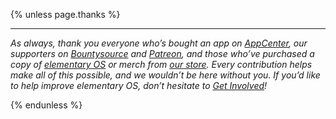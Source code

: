 {% unless page.thanks %}


---

_As always, thank you everyone who’s bought an app on [AppCenter], our supporters on [Bountysource] and [Patreon], and those who’ve purchased a copy of [elementary OS] or merch from [our store]. Every contribution helps make all of this possible, and we wouldn’t be here without you. If you’d like to help improve elementary OS, don’t hesitate to [Get Involved]!_

[AppCenter]: https://appcenter.elementary.io
[Bountysource]: https://salt.bountysource.com/teams/elementary
[Patreon]: https://www.patreon.com/elementary
[elementary OS]: https://elementary.io/
[our store]: https://elementary.io/store/
[Get Involved]: https://elementary.io/get-involved

{% endunless %}
